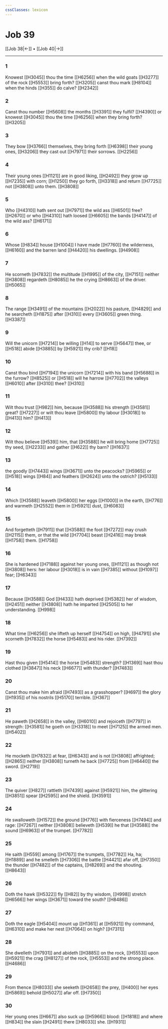 ```yaml
---
cssClasses: lexicon
---
```

# Job 39

[[Job 38|←]] • [[Job 40|→]]

---

### 1
Knowest [[H3045]] thou the time [[H6256]] when the wild goats [[H3277]] of the rock [[H5553]] bring forth? [[H3205]] canst thou mark [[H8104]] when the hinds [[H355]] do calve? [[H2342]]

### 2
Canst thou number [[H5608]] the months [[H3391]] they fulfil? [[H4390]] or knowest [[H3045]] thou the time [[H6256]] when they bring forth? [[H3205]]

### 3
They bow [[H3766]] themselves, they bring forth [[H6398]] their young ones, [[H3206]] they cast out [[H7971]] their sorrows. [[H2256]]

### 4
Their young ones [[H1121]] are in good liking, [[H2492]] they grow up [[H7235]] with corn; [[H1250]] they go forth, [[H3318]] and return [[H7725]] not [[H3808]] unto them. [[H3808]]

### 5
Who [[H4310]] hath sent out [[H7971]] the wild ass [[H6501]] free? [[H2670]] or who [[H4310]] hath loosed [[H6605]] the bands [[H4147]] of the wild ass? [[H6171]]

### 6
Whose [[H834]] house [[H1004]] I have made [[H7760]] the wilderness, [[H6160]] and the barren land [[H4420]] his dwellings. [[H4908]]

### 7
He scorneth [[H7832]] the multitude [[H1995]] of the city, [[H7151]] neither [[H3808]] regardeth [[H8085]] he the crying [[H8663]] of the driver. [[H5065]]

### 8
The range [[H3491]] of the mountains [[H2022]] his pasture, [[H4829]] and he searcheth [[H1875]] after [[H310]] every [[H3605]] green thing. [[H3387]]

### 9
Will the unicorn [[H7214]] be willing [[H14]] to serve [[H5647]] thee, or [[H518]] abide [[H3885]] by [[H5921]] thy crib? [[H18]]

### 10
Canst thou bind [[H7194]] the unicorn [[H7214]] with his band [[H5688]] in the furrow? [[H8525]] or [[H518]] will he harrow [[H7702]] the valleys [[H6010]] after [[H310]] thee? [[H310]]

### 11
Wilt thou trust [[H982]] him, because [[H3588]] his strength [[H3581]] great? [[H7227]] or wilt thou leave [[H5800]] thy labour [[H3018]] to [[H413]] him? [[H413]]

### 12
Wilt thou believe [[H539]] him, that [[H3588]] he will bring home [[H7725]] thy seed, [[H2233]] and gather [[H622]] thy barn? [[H1637]]

### 13
the goodly [[H7443]] wings [[H3671]] unto the peacocks? [[H5965]] or [[H518]] wings [[H84]] and feathers [[H2624]] unto the ostrich? [[H5133]]

### 14
Which [[H3588]] leaveth [[H5800]] her eggs [[H1000]] in the earth, [[H776]] and warmeth [[H2552]] them in [[H5921]] dust, [[H6083]]

### 15
And forgetteth [[H7911]] that [[H3588]] the foot [[H7272]] may crush [[H2115]] them, or that the wild [[H7704]] beast [[H2416]] may break [[H1758]] them. [[H1758]]

### 16
She is hardened [[H7188]] against her young ones, [[H1121]] as though not [[H3808]] hers: her labour [[H3018]] is in vain [[H7385]] without [[H1097]] fear; [[H6343]]

### 17
Because [[H3588]] God [[H433]] hath deprived [[H5382]] her of wisdom, [[H2451]] neither [[H3808]] hath he imparted [[H2505]] to her understanding. [[H998]]

### 18
What time [[H6256]] she lifteth up herself [[H4754]] on high, [[H4791]] she scorneth [[H7832]] the horse [[H5483]] and his rider. [[H7392]]

### 19
Hast thou given [[H5414]] the horse [[H5483]] strength? [[H1369]] hast thou clothed [[H3847]] his neck [[H6677]] with thunder? [[H7483]]

### 20
Canst thou make him afraid [[H7493]] as a grasshopper? [[H697]] the glory [[H1935]] of his nostrils [[H5170]] terrible. [[H367]]

### 21
He paweth [[H2658]] in the valley, [[H6010]] and rejoiceth [[H7797]] in strength: [[H3581]] he goeth on [[H3318]] to meet [[H7125]] the armed men. [[H5402]]

### 22
He mocketh [[H7832]] at fear, [[H6343]] and is not [[H3808]] affrighted; [[H2865]] neither [[H3808]] turneth he back [[H7725]] from [[H6440]] the sword. [[H2719]]

### 23
The quiver [[H827]] rattleth [[H7439]] against [[H5921]] him, the glittering [[H3851]] spear [[H2595]] and the shield. [[H3591]]

### 24
He swalloweth [[H1572]] the ground [[H776]] with fierceness [[H7494]] and rage: [[H7267]] neither [[H3808]] believeth [[H539]] he that [[H3588]] the sound [[H6963]] of the trumpet. [[H7782]]

### 25
He saith [[H559]] among [[H1767]] the trumpets, [[H7782]] Ha, ha; [[H1889]] and he smelleth [[H7306]] the battle [[H4421]] afar off, [[H7350]] the thunder [[H7482]] of the captains, [[H8269]] and the shouting. [[H8643]]

### 26
Doth the hawk [[H5322]] fly [[H82]] by thy wisdom, [[H998]] stretch [[H6566]] her wings [[H3671]] toward the south? [[H8486]]

### 27
Doth the eagle [[H5404]] mount up [[H1361]] at [[H5921]] thy command, [[H6310]] and make her nest [[H7064]] on high? [[H7311]]

### 28
She dwelleth [[H7931]] and abideth [[H3885]] on the rock, [[H5553]] upon [[H5921]] the crag [[H8127]] of the rock, [[H5553]] and the strong place. [[H4686]]

### 29
From thence [[H8033]] she seeketh [[H2658]] the prey, [[H400]] her eyes [[H5869]] behold [[H5027]] afar off. [[H7350]]

### 30
Her young ones [[H667]] also suck up [[H5966]] blood: [[H1818]] and where [[H834]] the slain [[H2491]] there [[H8033]] she. [[H1931]]
